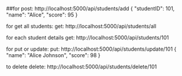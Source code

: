 ##for post:
http://localhost:5000/api/students/add
{
"studentID": 101,
"name": "Alice",
"score": 95
}

for get all students:
get:
http://localhost:5000/api/students/all

for each student details
get:
http://localhost:5000/api/students/101

for put or update:
put:
http://localhost:5000/api/students/update/101
{
"name": "Alice Johnson",
"score": 98
}

to delete
delete:
http://localhost:5000/api/students/delete/101
